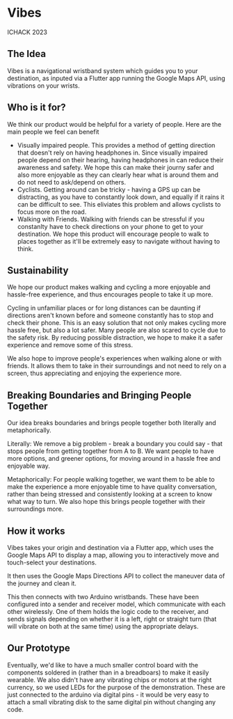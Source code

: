 # Vibes

ICHACK 2023 

## The Idea

Vibes is a navigational wristband system which guides you to your destination, as inputed via a Flutter app running the Google Maps API, using vibrations on your wrists. 

## Who is it for?

We think our product would be helpful for a variety of people. Here are the main people we feel can benefit

- Visually impaired people. This provides a method of getting direction that doesn't rely on having headphones in. Since visually impaired people depend on their hearing, having headphones in can reduce their awareness and safety. We hope this can make their journy safer and also more enjoyable as they can clearly hear what is around them and do not need to ask/depend on others. 
- Cyclists. Getting around can be tricky - having a GPS up can be distracting, as you have to constantly look down, and equally if it rains it can be difficult to see. This eliviates this problem and allows cyclists to focus more on the road. 
- Walking with Friends. Walking with friends can be stressful if you constanlty have to check directions on your phone to get to your destination. We hope this product will encourage people to walk to places together as it'll be extremely easy to navigate without having to think.

## Sustainability

We hope our product makes walking and cycling a more enjoyable and hassle-free experience, and thus encourages people to take it up more.

Cycling in unfamiliar places or for long distances can be daunting if directions aren't known before and someone constantly has to stop and check their phone. This is an easy solution that not only makes cycling more hassle free, but also a lot safer. Many people are also scared to cycle due to the safety risk. By reducing possible distraction, we hope to make it a safer experience and remove some of this stress. 

We also hope to improve people's experiences when walking alone or with friends. It allows them to take in their surroundings and not need to rely on a screen, thus appreciating and enjoying the experience more. 


## Breaking Boundaries and Bringing People Together

Our idea breaks boundaries and brings people together both literally and metaphorically. 

Literally: We remove a big problem - break a boundary you could say - that stops people from getting together from A to B. We want people to have more options, and greener options, for moving around in a hassle free and enjoyable way. 

Metaphorically: For people walking together, we want them to be able to make the experience a more enjoyable time to have quality conversation, rather than being stressed and consistently looking at a screen to know what way to turn. We also hope this brings people together with their surroundings more. 

## How it works

Vibes takes your origin and destination via a Flutter app, which uses the Google Maps API to display a map, allowing you to interactively move and touch-select your destinations. 

It then uses the Google Maps Directions API to collect the maneuver data of the journey and clean it. 

This then connects with two Arduino wristbands. These have been configured into a sender and receiver model, which communicate with each other wirelessly. One of them holds the logic code to the receiver, and sends signals depending on whether it is a left, right or straight turn (that will vibrate on both at the same time) using the appropriate delays. 

## Our Prototype

Eventually, we'd like to have a much smaller control board with the components soldered in (rather than in a breadboars) to make it easily wearable. We also didn't have any vibrating chips or motors at the right currency, so we used LEDs for the purpose of the demonstration. These are just connected to the arduino via digital pins - it would be very easy to attach a small vibrating disk to the same digital pin without changing any code. 
